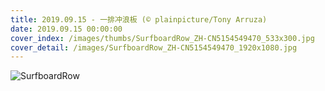 ```yaml
---
title: 2019.09.15 - 一排冲浪板 (© plainpicture/Tony Arruza)
date: 2019.09.15 00:00:00
cover_index: /images/thumbs/SurfboardRow_ZH-CN5154549470_533x300.jpg
cover_detail: /images/SurfboardRow_ZH-CN5154549470_1920x1080.jpg
---
```


![SurfboardRow](/images/SurfboardRow_ZH-CN5154549470_1920x1080.jpg)
